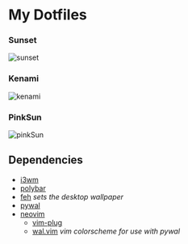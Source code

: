 # My Dotfiles

### Sunset
![sunset](https://user-images.githubusercontent.com/55568329/74129858-b95b4c00-4c34-11ea-82b4-c28f247fee06.png)

### Kenami
![kenami](https://user-images.githubusercontent.com/55568329/74133284-5e2d5780-4c3c-11ea-8a39-a740a2b33e19.png)

### PinkSun
![pinkSun](https://user-images.githubusercontent.com/55568329/74133503-d09e3780-4c3c-11ea-9a26-cf1dcd6cf59f.png)


## Dependencies
 * [i3wm](https://i3wm.org/)<br/>
 * [polybar](https://github.com/polybar/polybar)<br/>
 * [feh](https://wiki.archlinux.org/index.php/Feh) *sets the desktop wallpaper*<br/>
 * [pywal](https://github.com/dylanaraps/pywal)<br/>
 * [neovim](https://github.com/neovim/neovim)<br/>
	* [vim-plug](https://github.com/junegunn/vim-plug)<br/>
	* [wal.vim](https://github.com/dylanaraps/wal.vim) *vim colorscheme for use with pywal*<br/>
